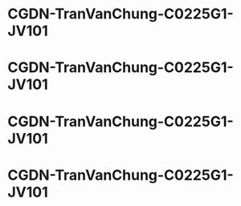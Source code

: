 # CGDN-TranVanChung-C0225G1-JV101
# CGDN-TranVanChung-C0225G1-JV101
# CGDN-TranVanChung-C0225G1-JV101
# CGDN-TranVanChung-C0225G1-JV101

